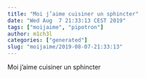 ```yaml
---
title: "Moi j’aime cuisiner un sphincter"
date: "Wed Aug  7 21:33:13 CEST 2019"
tags: ["moijaime", "pipotron"]
author: m1ch3l
categories: ["generated"]
slug: "moijaime/2019-08-07-21:33:13"
---
```


Moi j’aime cuisiner un sphincter
